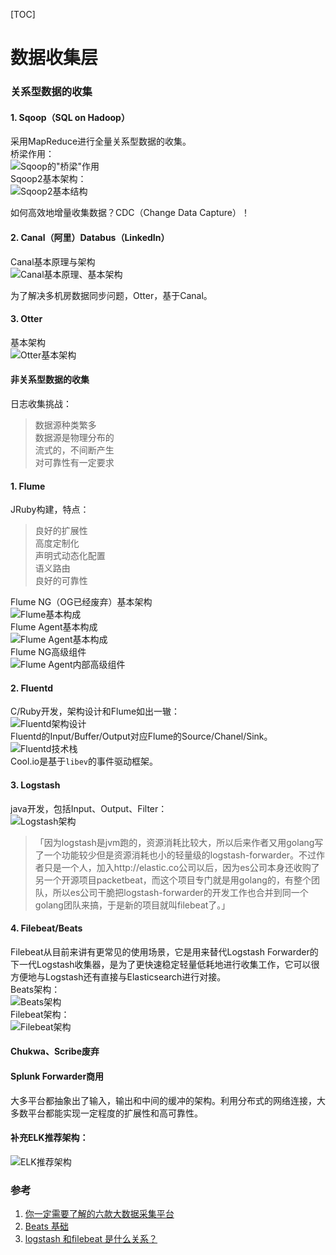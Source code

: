 
[TOC]

# 数据收集层

### 关系型数据的收集

#### 1. Sqoop（SQL on Hadoop）  
采用MapReduce进行全量关系型数据的收集。  
桥梁作用：  
![Sqoop的"桥梁"作用](../img/img02.png)  
Sqoop2基本架构：  
![Sqoop2基本结构](../img/img03.png)  

如何高效地增量收集数据？CDC（Change Data Capture）！  

#### 2. Canal（阿里）Databus（LinkedIn）
Canal基本原理与架构  
![Canal基本原理、基本架构](../img/img04.png)  

为了解决多机房数据同步问题，Otter，基于Canal。  

#### 3. Otter
基本架构  
![Otter基本架构](../img/img05.png)  

#### 非关系型数据的收集

日志收集挑战：  
> 数据源种类繁多  
> 数据源是物理分布的  
> 流式的，不间断产生  
> 对可靠性有一定要求  

#### 1. Flume
JRuby构建，特点：  
> 良好的扩展性  
> 高度定制化  
> 声明式动态化配置  
> 语义路由  
> 良好的可靠性  

Flume NG（OG已经废弃）基本架构  
![Flume基本构成](../img/img06.png)  
Flume Agent基本构成  
![Flume Agent基本构成](../img/img07.png)  
Flume NG高级组件  
![Flume Agent内部高级组件](../img/img08.png)  

#### 2. Fluentd
C/Ruby开发，架构设计和Flume如出一辙：  
![Fluentd架构设计](../img/img09.jpeg)  
Fluentd的Input/Buffer/Output对应Flume的Source/Chanel/Sink。  
![Fluentd技术栈](../img/img10.jpeg)  
Cool.io是基于`libev`的事件驱动框架。  

#### 3. Logstash
java开发，包括Input、Output、Filter：  
![Logstash架构](../img/img11.jpeg)  

> 「因为logstash是jvm跑的，资源消耗比较大，所以后来作者又用golang写了一个功能较少但是资源消耗也小的轻量级的logstash-forwarder。不过作者只是一个人，加入http://elastic.co公司以后，因为es公司本身还收购了另一个开源项目packetbeat，而这个项目专门就是用golang的，有整个团队，所以es公司干脆把logstash-forwarder的开发工作也合并到同一个golang团队来搞，于是新的项目就叫filebeat了。」  

#### 4. Filebeat/Beats
Filebeat从目前来讲有更常见的使用场景，它是用来替代Logstash Forwarder的下一代Logstash收集器，是为了更快速稳定轻量低耗地进行收集工作，它可以很方便地与Logstash还有直接与Elasticsearch进行对接。  
Beats架构：  
![Beats架构](../img/img12.png)  
Filebeat架构：  
![Filebeat架构](../img/img13.png)  

#### Chukwa、Scribe废弃  

#### Splunk Forwarder商用

大多平台都抽象出了输入，输出和中间的缓冲的架构。利用分布式的网络连接，大多数平台都能实现一定程度的扩展性和高可靠性。  

#### 补充ELK推荐架构：  
![ELK推荐架构](../img/img14.jpg)  

### 参考
1. [你一定需要了解的六款大数据采集平台](https://cloud.tencent.com/developer/article/1142484)
2. [Beats 基础](http://soft.dog/2015/12/24/beats-basic/)
3. [logstash 和filebeat 是什么关系？](https://www.zhihu.com/question/54058964)
